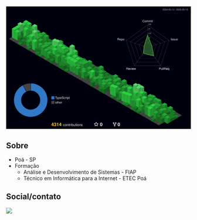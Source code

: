 ![Status](./profile-3d-contrib/profile-night-green.svg)

## Sobre
* Poá - SP
* Formação
  - Análise e Desenvolvimento de Sistemas - FIAP
  - Técnico em Informática para a Internet - ETEC Poá

## Social/contato
<div class="social">
  <a href="https://www.linkedin.com/in/yan-gidorini-049978235/" target="_blank">
    <img src="https://img.shields.io/badge/LinkedIn-0077B5?style=for-the-badge&logo=linkedin&logoColor=white"/>
  </a>
</div>
